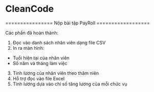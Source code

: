 # CleanCode
================ Nộp bài tập PayRoll ==================

Các phần đã hoàn thành:
1. Đọc vào danh sách nhân viên dạng file CSV
2. In ra màn hình:
- Tuổi hiện tại của nhân viên
- Số năm và tháng làm việc
3. Tính lương của nhân viên theo thâm niên
4. Hỗ trợ đọc vào file Excel
5. Tính lương dựa vào chỉ số tăng lương của mỗi chức vụ
